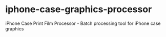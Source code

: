 # iphone-case-graphics-processor
iPhone Case Print Film Processor - Batch processing tool for iPhone case graphics
